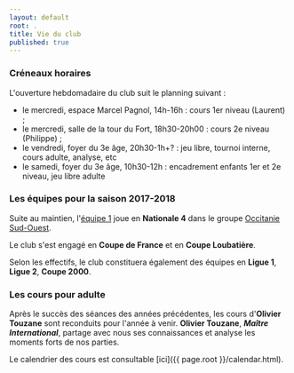 ```yaml
---
layout: default
root: .
title: Vie du club
published: true
---
```



### Créneaux horaires ###

L'ouverture hebdomadaire du club suit le planning suivant :

- le mercredi, espace Marcel Pagnol, 14h-16h : cours 1er niveau (Laurent) ;
- le mercredi, salle de la tour du Fort, 18h30-20h00 : cours 2e niveau (Philippe) ;
- le vendredi, foyer du 3e âge, 20h30-1h+? : jeu libre, tournoi interne, cours adulte, analyse, etc
- le samedi, foyer du 3e âge, 10h30-12h : encadrement enfants 1er et 2e niveau, jeu libre adulte

### Les équipes pour la saison 2017-2018 ###

Suite au maintien, l'[équipe 1](http://www.echecs.asso.fr/ListeJoueurs.aspx?Action=EQUIPE&Equipe=3907) joue en **Nationale 4** dans le groupe [Occitanie Sud-Ouest](http://www.echecs.asso.fr/Equipes.aspx?Groupe=85 "Nationale 4 / Groupe Occitanie Sud-Ouest").

Le club s'est engagé en **Coupe de France** et en **Coupe Loubatière**.

Selon les effectifs, le club constituera également des équipes en **Ligue 1**, **Ligue 2**, **Coupe 2000**.


### Les cours pour adulte ###

Après le succès des séances des années précédentes, les cours d'**Olivier Touzane** sont reconduits pour l'année à venir. **Olivier Touzane**, **_Maître International_**, partage avec nous ses connaissances et analyse les moments forts de nos parties.

Le calendrier des cours est consultable [ici]({{ page.root }}/calendar.html).
